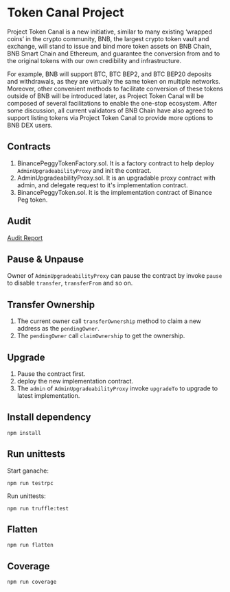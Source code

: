 # Token Canal Project
Project Token Canal is a new initiative, similar to many existing ‘wrapped coins’ in the crypto community, BNB, the largest crypto token vault and exchange, will stand to issue and bind more token assets on BNB Chain, BNB Smart Chain and Ethereum, and guarantee the conversion from and to the original tokens with our own credibility and infrastructure.

For example, BNB will support BTC, BTC BEP2, and BTC BEP20 deposits and withdrawals, as they are virtually the same token on multiple networks. Moreover, other convenient methods to facilitate conversion of these tokens outside of BNB will be introduced later, as Project Token Canal will be composed of several facilitations to enable the one-stop ecosystem. After some discussion, all current validators of BNB Chain have also agreed to support listing tokens via Project Token Canal to provide more options to BNB DEX users.

## Contracts

1. BinancePeggyTokenFactory.sol. It is a factory contract to help deploy `AdminUpgradeabilityProxy` and init the contract.
2. AdminUpgradeabilityProxy.sol. It is an upgradable proxy contract with admin, and delegate request to it's implementation contract.
3. BinancePeggyToken.sol. It is the implementation contract of Binance Peg token.

## Audit

[Audit Report](https://github.com/binance-chain/token-canal-project/blob/master/REP-Binance_Peggy_Token-23_10_2020.pdf)

## Pause & Unpause

Owner of `AdminUpgradeabilityProxy` can pause the contract by invoke `pause` to disable `transfer`, `transferFrom` and so on.

## Transfer Ownership

1. The current owner call `transferOwnership` method to claim a new address as the `pendingOwner`.
2. The `pendingOwner` call `claimOwnership` to get the ownership.

## Upgrade
1. Pause the contract first.
2. deploy the new implementation contract.
3. The `admin` of `AdminUpgradeabilityProxy` invoke `upgradeTo` to upgrade to latest implementation.

## Install dependency

```shell script
npm install
```

## Run unittests

Start ganache:
```shell script
npm run testrpc
```

Run unittests:
```shell script
npm run truffle:test
```

## Flatten

```shell script
npm run flatten
```

## Coverage

```shell script
npm run coverage
```
